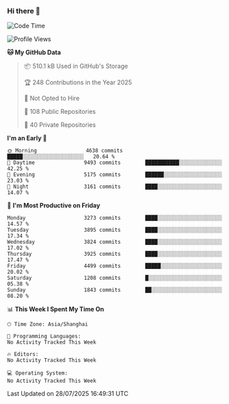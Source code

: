 ### Hi there 👋

<!--
**qbosen/qbosen** is a ✨ _special_ ✨ repository because its `README.md` (this file) appears on your GitHub profile.

Here are some ideas to get you started:

- 🔭 I’m currently working on ...
- 🌱 I’m currently learning ...
- 👯 I’m looking to collaborate on ...
- 🤔 I’m looking for help with ...
- 💬 Ask me about ...
- 📫 How to reach me: ...
- 😄 Pronouns: ...
- ⚡ Fun fact: ...
-->

<!--START_SECTION:waka-->
![Code Time](http://img.shields.io/badge/Code%20Time-2%2C111%20hrs%2036%20mins-blue)

![Profile Views](http://img.shields.io/badge/Profile%20Views-0-blue)

**🐱 My GitHub Data** 

> 📦 510.1 kB Used in GitHub's Storage 
 > 
> 🏆 248 Contributions in the Year 2025
 > 
> 🚫 Not Opted to Hire
 > 
> 📜 108 Public Repositories 
 > 
> 🔑 40 Private Repositories 
 > 
**I'm an Early 🐤** 

```text
🌞 Morning                4638 commits        █████░░░░░░░░░░░░░░░░░░░░   20.64 % 
🌆 Daytime                9493 commits        ███████████░░░░░░░░░░░░░░   42.25 % 
🌃 Evening                5175 commits        ██████░░░░░░░░░░░░░░░░░░░   23.03 % 
🌙 Night                  3161 commits        ████░░░░░░░░░░░░░░░░░░░░░   14.07 % 
```
📅 **I'm Most Productive on Friday** 

```text
Monday                   3273 commits        ████░░░░░░░░░░░░░░░░░░░░░   14.57 % 
Tuesday                  3895 commits        ████░░░░░░░░░░░░░░░░░░░░░   17.34 % 
Wednesday                3824 commits        ████░░░░░░░░░░░░░░░░░░░░░   17.02 % 
Thursday                 3925 commits        ████░░░░░░░░░░░░░░░░░░░░░   17.47 % 
Friday                   4499 commits        █████░░░░░░░░░░░░░░░░░░░░   20.02 % 
Saturday                 1208 commits        █░░░░░░░░░░░░░░░░░░░░░░░░   05.38 % 
Sunday                   1843 commits        ██░░░░░░░░░░░░░░░░░░░░░░░   08.20 % 
```


📊 **This Week I Spent My Time On** 

```text
🕑︎ Time Zone: Asia/Shanghai

💬 Programming Languages: 
No Activity Tracked This Week

🔥 Editors: 
No Activity Tracked This Week

💻 Operating System: 
No Activity Tracked This Week
```


 Last Updated on 28/07/2025 16:49:31 UTC
<!--END_SECTION:waka-->
